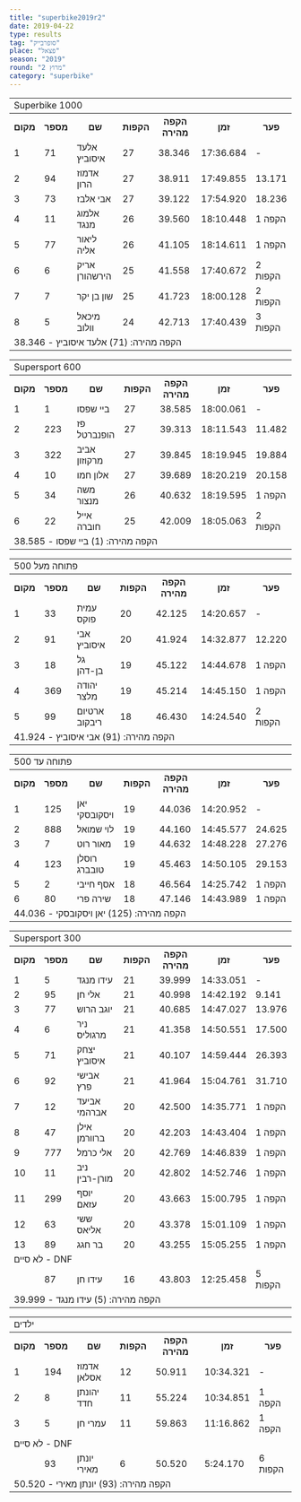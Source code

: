 ```yaml
---
title: "superbike2019r2"
date: 2019-04-22
type: results
tag: "סופרבייק"
place: "פצאל"
season: "2019"
round: "מרוץ 2"
category: "superbike"
---
```

<table class="fadeIn line_color">
    <tr>
        <td colspan="99" class="title_font">Superbike 1000</td>
    </tr>
    <tr class="rnkh_bkcolor">
        <th class="rnkh_font">מקום</th>
        <th class="rnkh_font">מספר</th>
        <th class="rnkh_font">שם</th>
        <th class="rnkh_font">הקפות</th>
        <th class="rnkh_font">הקפה מהירה</th>
        <th class="rnkh_font">זמן</th>
        <th class="rnkh_font">פער</th>
    </tr>
    <tr class="rnk_bkcolor OddRow">
        <td class="rnk_font">1</td>
        <td class="rnk_font highlight">71</td>
        <td class="rnk_font">אלעד איסוביץ</td>
        <td class="rnk_font">27</td>
        <td class="rnk_font">38.346</td>
        <td class="rnk_font">17:36.684</td>
        <td class="rnk_font">-</td>
    </tr>
    <tr class="rnk_bkcolor EvenRow">
        <td class="rnk_font">2</td>
        <td class="rnk_font highlight">94</td>
        <td class="rnk_font">אדמוז הרון</td>
        <td class="rnk_font">27</td>
        <td class="rnk_font">38.911</td>
        <td class="rnk_font">17:49.855</td>
        <td class="rnk_font">13.171</td>
    </tr>
    <tr class="rnk_bkcolor OddRow">
        <td class="rnk_font">3</td>
        <td class="rnk_font highlight">73</td>
        <td class="rnk_font">אבי אלבז</td>
        <td class="rnk_font">27</td>
        <td class="rnk_font">39.122</td>
        <td class="rnk_font">17:54.920</td>
        <td class="rnk_font">18.236</td>
    </tr>
    <tr class="rnk_bkcolor EvenRow">
        <td class="rnk_font">4</td>
        <td class="rnk_font highlight">11</td>
        <td class="rnk_font">אלמוג מנגד</td>
        <td class="rnk_font">26</td>
        <td class="rnk_font">39.560</td>
        <td class="rnk_font">18:10.448</td>
        <td class="rnk_font">1 הקפה</td>
    </tr>
    <tr class="rnk_bkcolor OddRow">
        <td class="rnk_font">5</td>
        <td class="rnk_font highlight">77</td>
        <td class="rnk_font">ליאור אליה</td>
        <td class="rnk_font">26</td>
        <td class="rnk_font">41.105</td>
        <td class="rnk_font">18:14.611</td>
        <td class="rnk_font">1 הקפה</td>
    </tr>
    <tr class="rnk_bkcolor EvenRow">
        <td class="rnk_font">6</td>
        <td class="rnk_font highlight">6</td>
        <td class="rnk_font">אריק הירשהורן</td>
        <td class="rnk_font">25</td>
        <td class="rnk_font">41.558</td>
        <td class="rnk_font">17:40.672</td>
        <td class="rnk_font">2 הקפות</td>
    </tr>
    <tr class="rnk_bkcolor OddRow">
        <td class="rnk_font">7</td>
        <td class="rnk_font highlight">7</td>
        <td class="rnk_font">שון בן יקר</td>
        <td class="rnk_font">25</td>
        <td class="rnk_font">41.723</td>
        <td class="rnk_font">18:00.128</td>
        <td class="rnk_font">2 הקפות</td>
    </tr>
    <tr class="rnk_bkcolor EvenRow">
        <td class="rnk_font">8</td>
        <td class="rnk_font highlight">5</td>
        <td class="rnk_font">מיכאל וולוב</td>
        <td class="rnk_font">24</td>
        <td class="rnk_font">42.713</td>
        <td class="rnk_font">17:40.439</td>
        <td class="rnk_font">3 הקפות</td>
    </tr>
    <tr>
        <td colspan="99" class="comment_font">הקפה מהירה: (71) אלעד איסוביץ - 38.346</td>
    </tr>
</table>
<table class="fadeIn line_color">
    <tr>
        <td colspan="99" class="title_font">Supersport 600</td>
    </tr>
    <tr class="rnkh_bkcolor">
        <th class="rnkh_font">מקום</th>
        <th class="rnkh_font">מספר</th>
        <th class="rnkh_font">שם</th>
        <th class="rnkh_font">הקפות</th>
        <th class="rnkh_font">הקפה מהירה</th>
        <th class="rnkh_font">זמן</th>
        <th class="rnkh_font">פער</th>
    </tr>
    <tr class="rnk_bkcolor OddRow">
        <td class="rnk_font">1</td>
        <td class="rnk_font highlight">1</td>
        <td class="rnk_font">ביי שפסו</td>
        <td class="rnk_font">27</td>
        <td class="rnk_font">38.585</td>
        <td class="rnk_font">18:00.061</td>
        <td class="rnk_font">-</td>
    </tr>
    <tr class="rnk_bkcolor EvenRow">
        <td class="rnk_font">2</td>
        <td class="rnk_font highlight">223</td>
        <td class="rnk_font">פז הופנברטל</td>
        <td class="rnk_font">27</td>
        <td class="rnk_font">39.313</td>
        <td class="rnk_font">18:11.543</td>
        <td class="rnk_font">11.482</td>
    </tr>
    <tr class="rnk_bkcolor OddRow">
        <td class="rnk_font">3</td>
        <td class="rnk_font highlight">322</td>
        <td class="rnk_font">אביב מרקוזון</td>
        <td class="rnk_font">27</td>
        <td class="rnk_font">39.845</td>
        <td class="rnk_font">18:19.945</td>
        <td class="rnk_font">19.884</td>
    </tr>
    <tr class="rnk_bkcolor EvenRow">
        <td class="rnk_font">4</td>
        <td class="rnk_font highlight">10</td>
        <td class="rnk_font">אלון חמו</td>
        <td class="rnk_font">27</td>
        <td class="rnk_font">39.689</td>
        <td class="rnk_font">18:20.219</td>
        <td class="rnk_font">20.158</td>
    </tr>
    <tr class="rnk_bkcolor OddRow">
        <td class="rnk_font">5</td>
        <td class="rnk_font highlight">34</td>
        <td class="rnk_font">משה מנצור</td>
        <td class="rnk_font">26</td>
        <td class="rnk_font">40.632</td>
        <td class="rnk_font">18:19.595</td>
        <td class="rnk_font">1 הקפה</td>
    </tr>
    <tr class="rnk_bkcolor EvenRow">
        <td class="rnk_font">6</td>
        <td class="rnk_font highlight">22</td>
        <td class="rnk_font">אייל חוברה</td>
        <td class="rnk_font">25</td>
        <td class="rnk_font">42.009</td>
        <td class="rnk_font">18:05.063</td>
        <td class="rnk_font">2 הקפות</td>
    </tr>
    <tr>
        <td colspan="99" class="comment_font">הקפה מהירה: (1) ביי שפסו - 38.585</td>
    </tr>
</table>
<table class="fadeIn line_color">
    <tr>
        <td colspan="99" class="title_font">פתוחה מעל 500</td>
    </tr>
    <tr class="rnkh_bkcolor">
        <th class="rnkh_font">מקום</th>
        <th class="rnkh_font">מספר</th>
        <th class="rnkh_font">שם</th>
        <th class="rnkh_font">הקפות</th>
        <th class="rnkh_font">הקפה מהירה</th>
        <th class="rnkh_font">זמן</th>
        <th class="rnkh_font">פער</th>
    </tr>
    <tr class="rnk_bkcolor OddRow">
        <td class="rnk_font">1</td>
        <td class="rnk_font highlight">33</td>
        <td class="rnk_font">עמית פוקס</td>
        <td class="rnk_font">20</td>
        <td class="rnk_font">42.125</td>
        <td class="rnk_font">14:20.657</td>
        <td class="rnk_font">-</td>
    </tr>
    <tr class="rnk_bkcolor EvenRow">
        <td class="rnk_font">2</td>
        <td class="rnk_font highlight">91</td>
        <td class="rnk_font">אבי איסוביץ</td>
        <td class="rnk_font">20</td>
        <td class="rnk_font">41.924</td>
        <td class="rnk_font">14:32.877</td>
        <td class="rnk_font">12.220</td>
    </tr>
    <tr class="rnk_bkcolor OddRow">
        <td class="rnk_font">3</td>
        <td class="rnk_font highlight">18</td>
        <td class="rnk_font">גל בן-דהן</td>
        <td class="rnk_font">19</td>
        <td class="rnk_font">45.122</td>
        <td class="rnk_font">14:44.678</td>
        <td class="rnk_font">1 הקפה</td>
    </tr>
    <tr class="rnk_bkcolor EvenRow">
        <td class="rnk_font">4</td>
        <td class="rnk_font highlight">369</td>
        <td class="rnk_font">יהודה מלצר</td>
        <td class="rnk_font">19</td>
        <td class="rnk_font">45.214</td>
        <td class="rnk_font">14:45.150</td>
        <td class="rnk_font">1 הקפה</td>
    </tr>
    <tr class="rnk_bkcolor OddRow">
        <td class="rnk_font">5</td>
        <td class="rnk_font highlight">99</td>
        <td class="rnk_font">ארטיום ריבקוב</td>
        <td class="rnk_font">18</td>
        <td class="rnk_font">46.430</td>
        <td class="rnk_font">14:24.540</td>
        <td class="rnk_font">2 הקפות</td>
    </tr>
    <tr>
        <td colspan="99" class="comment_font">הקפה מהירה: (91) אבי איסוביץ - 41.924</td>
    </tr>
</table>
<table class="fadeIn line_color">
    <tr>
        <td colspan="99" class="title_font">פתוחה עד 500</td>
    </tr>
    <tr class="rnkh_bkcolor">
        <th class="rnkh_font">מקום</th>
        <th class="rnkh_font">מספר</th>
        <th class="rnkh_font">שם</th>
        <th class="rnkh_font">הקפות</th>
        <th class="rnkh_font">הקפה מהירה</th>
        <th class="rnkh_font">זמן</th>
        <th class="rnkh_font">פער</th>
    </tr>
    <tr class="rnk_bkcolor EvenRow">
        <td class="rnk_font">1</td>
        <td class="rnk_font highlight">125</td>
        <td class="rnk_font">יאן ויסקובסקי</td>
        <td class="rnk_font">19</td>
        <td class="rnk_font">44.036</td>
        <td class="rnk_font">14:20.952</td>
        <td class="rnk_font">-</td>
    </tr>
    <tr class="rnk_bkcolor OddRow">
        <td class="rnk_font">2</td>
        <td class="rnk_font highlight">888</td>
        <td class="rnk_font">לוי שמואל</td>
        <td class="rnk_font">19</td>
        <td class="rnk_font">44.160</td>
        <td class="rnk_font">14:45.577</td>
        <td class="rnk_font">24.625</td>
    </tr>
    <tr class="rnk_bkcolor EvenRow">
        <td class="rnk_font">3</td>
        <td class="rnk_font highlight">7</td>
        <td class="rnk_font">מאור רוט</td>
        <td class="rnk_font">19</td>
        <td class="rnk_font">44.632</td>
        <td class="rnk_font">14:48.228</td>
        <td class="rnk_font">27.276</td>
    </tr>
    <tr class="rnk_bkcolor OddRow">
        <td class="rnk_font">4</td>
        <td class="rnk_font highlight">123</td>
        <td class="rnk_font">רוסלן טובברג</td>
        <td class="rnk_font">19</td>
        <td class="rnk_font">45.463</td>
        <td class="rnk_font">14:50.105</td>
        <td class="rnk_font">29.153</td>
    </tr>
    <tr class="rnk_bkcolor EvenRow">
        <td class="rnk_font">5</td>
        <td class="rnk_font highlight">2</td>
        <td class="rnk_font">אסף חייבי</td>
        <td class="rnk_font">18</td>
        <td class="rnk_font">46.564</td>
        <td class="rnk_font">14:25.742</td>
        <td class="rnk_font">1 הקפה</td>
    </tr>
    <tr class="rnk_bkcolor OddRow">
        <td class="rnk_font">6</td>
        <td class="rnk_font highlight">80</td>
        <td class="rnk_font">שירה פרי</td>
        <td class="rnk_font">18</td>
        <td class="rnk_font">47.146</td>
        <td class="rnk_font">14:43.989</td>
        <td class="rnk_font">1 הקפה</td>
    </tr>
    <tr>
        <td colspan="99" class="comment_font">הקפה מהירה: (125) יאן ויסקובסקי - 44.036</td>
    </tr>
</table>
<table class="fadeIn line_color">
    <tr>
        <td colspan="99" class="title_font">Supersport 300</td>
    </tr>
    <tr class="rnkh_bkcolor">
        <th class="rnkh_font">מקום</th>
        <th class="rnkh_font">מספר</th>
        <th class="rnkh_font">שם</th>
        <th class="rnkh_font">הקפות</th>
        <th class="rnkh_font">הקפה מהירה</th>
        <th class="rnkh_font">זמן</th>
        <th class="rnkh_font">פער</th>
    </tr>
    <tr class="rnk_bkcolor OddRow">
        <td class="rnk_font">1</td>
        <td class="rnk_font highlight">5</td>
        <td class="rnk_font">עידו מנגד</td>
        <td class="rnk_font">21</td>
        <td class="rnk_font">39.999</td>
        <td class="rnk_font">14:33.051</td>
        <td class="rnk_font">-</td>
    </tr>
    <tr class="rnk_bkcolor EvenRow">
        <td class="rnk_font">2</td>
        <td class="rnk_font highlight">95</td>
        <td class="rnk_font">אלי חן</td>
        <td class="rnk_font">21</td>
        <td class="rnk_font">40.998</td>
        <td class="rnk_font">14:42.192</td>
        <td class="rnk_font">9.141</td>
    </tr>
    <tr class="rnk_bkcolor OddRow">
        <td class="rnk_font">3</td>
        <td class="rnk_font highlight">77</td>
        <td class="rnk_font">יוגב הרוש</td>
        <td class="rnk_font">21</td>
        <td class="rnk_font">40.685</td>
        <td class="rnk_font">14:47.027</td>
        <td class="rnk_font">13.976</td>
    </tr>
    <tr class="rnk_bkcolor EvenRow">
        <td class="rnk_font">4</td>
        <td class="rnk_font highlight">6</td>
        <td class="rnk_font">ניר מרגוליס</td>
        <td class="rnk_font">21</td>
        <td class="rnk_font">41.358</td>
        <td class="rnk_font">14:50.551</td>
        <td class="rnk_font">17.500</td>
    </tr>
    <tr class="rnk_bkcolor OddRow">
        <td class="rnk_font">5</td>
        <td class="rnk_font highlight">71</td>
        <td class="rnk_font">יצחק איסוביץ</td>
        <td class="rnk_font">21</td>
        <td class="rnk_font">40.107</td>
        <td class="rnk_font">14:59.444</td>
        <td class="rnk_font">26.393</td>
    </tr>
    <tr class="rnk_bkcolor EvenRow">
        <td class="rnk_font">6</td>
        <td class="rnk_font highlight">92</td>
        <td class="rnk_font">אבישי פרץ</td>
        <td class="rnk_font">21</td>
        <td class="rnk_font">41.964</td>
        <td class="rnk_font">15:04.761</td>
        <td class="rnk_font">31.710</td>
    </tr>
    <tr class="rnk_bkcolor OddRow">
        <td class="rnk_font">7</td>
        <td class="rnk_font highlight">12</td>
        <td class="rnk_font">אביעד אברהמי</td>
        <td class="rnk_font">20</td>
        <td class="rnk_font">42.500</td>
        <td class="rnk_font">14:35.771</td>
        <td class="rnk_font">1 הקפה</td>
    </tr>
    <tr class="rnk_bkcolor EvenRow">
        <td class="rnk_font">8</td>
        <td class="rnk_font highlight">47</td>
        <td class="rnk_font">אילן ברוורמן</td>
        <td class="rnk_font">20</td>
        <td class="rnk_font">42.203</td>
        <td class="rnk_font">14:43.404</td>
        <td class="rnk_font">1 הקפה</td>
    </tr>
    <tr class="rnk_bkcolor OddRow">
        <td class="rnk_font">9</td>
        <td class="rnk_font highlight">777</td>
        <td class="rnk_font">אלי כרמל</td>
        <td class="rnk_font">20</td>
        <td class="rnk_font">42.769</td>
        <td class="rnk_font">14:46.839</td>
        <td class="rnk_font">1 הקפה</td>
    </tr>
    <tr class="rnk_bkcolor EvenRow">
        <td class="rnk_font">10</td>
        <td class="rnk_font highlight">11</td>
        <td class="rnk_font">ניב מורן-רבין</td>
        <td class="rnk_font">20</td>
        <td class="rnk_font">42.802</td>
        <td class="rnk_font">14:52.746</td>
        <td class="rnk_font">1 הקפה</td>
    </tr>
    <tr class="rnk_bkcolor OddRow">
        <td class="rnk_font">11</td>
        <td class="rnk_font highlight">299</td>
        <td class="rnk_font">יוסף עזאם</td>
        <td class="rnk_font">20</td>
        <td class="rnk_font">43.663</td>
        <td class="rnk_font">15:00.795</td>
        <td class="rnk_font">1 הקפה</td>
    </tr>
    <tr class="rnk_bkcolor EvenRow">
        <td class="rnk_font">12</td>
        <td class="rnk_font highlight">63</td>
        <td class="rnk_font">ששי אליאס</td>
        <td class="rnk_font">20</td>
        <td class="rnk_font">43.378</td>
        <td class="rnk_font">15:01.109</td>
        <td class="rnk_font">1 הקפה</td>
    </tr>
    <tr class="rnk_bkcolor OddRow">
        <td class="rnk_font">13</td>
        <td class="rnk_font highlight">89</td>
        <td class="rnk_font">בר חגג</td>
        <td class="rnk_font">20</td>
        <td class="rnk_font">43.255</td>
        <td class="rnk_font">15:05.255</td>
        <td class="rnk_font">1 הקפה</td>
    </tr>
    <tr>
        <td colspan="99" class="subtitle_font">לא סיים - DNF</td>
    </tr>
    <tr class="rnk_bkcolor EvenRow">
        <td class="rnk_font"></td>
        <td class="rnk_font highlight">87</td>
        <td class="rnk_font">עידו חן</td>
        <td class="rnk_font">16</td>
        <td class="rnk_font">43.803</td>
        <td class="rnk_font">12:25.458</td>
        <td class="rnk_font">5 הקפות</td>
    </tr>
    <tr>
        <td colspan="99" class="comment_font">הקפה מהירה: (5) עידו מנגד - 39.999</td>
    </tr>
</table>
<table class="fadeIn line_color">
    <tr>
        <td colspan="99" class="title_font">ילדים</td>
    </tr>
    <tr class="rnkh_bkcolor">
        <th class="rnkh_font">מקום</th>
        <th class="rnkh_font">מספר</th>
        <th class="rnkh_font">שם</th>
        <th class="rnkh_font">הקפות</th>
        <th class="rnkh_font">הקפה מהירה</th>
        <th class="rnkh_font">זמן</th>
        <th class="rnkh_font">פער</th>
    </tr>
    <tr class="rnk_bkcolor OddRow">
        <td class="rnk_font">1</td>
        <td class="rnk_font highlight">194</td>
        <td class="rnk_font">אדמוז אסלאן</td>
        <td class="rnk_font">12</td>
        <td class="rnk_font">50.911</td>
        <td class="rnk_font">10:34.321</td>
        <td class="rnk_font">-</td>
    </tr>
    <tr class="rnk_bkcolor EvenRow">
        <td class="rnk_font">2</td>
        <td class="rnk_font highlight">8</td>
        <td class="rnk_font">יהונתן חדד</td>
        <td class="rnk_font">11</td>
        <td class="rnk_font">55.224</td>
        <td class="rnk_font">10:34.851</td>
        <td class="rnk_font">1 הקפה</td>
    </tr>
    <tr class="rnk_bkcolor OddRow">
        <td class="rnk_font">3</td>
        <td class="rnk_font highlight">5</td>
        <td class="rnk_font">עמרי חן</td>
        <td class="rnk_font">11</td>
        <td class="rnk_font">59.863</td>
        <td class="rnk_font">11:16.862</td>
        <td class="rnk_font">1 הקפה</td>
    </tr>
    <tr>
        <td colspan="99" class="subtitle_font">לא סיים - DNF</td>
    </tr>
    <tr class="rnk_bkcolor EvenRow">
        <td class="rnk_font"></td>
        <td class="rnk_font highlight">93</td>
        <td class="rnk_font">יונתן מאירי</td>
        <td class="rnk_font">6</td>
        <td class="rnk_font">50.520</td>
        <td class="rnk_font">5:24.170</td>
        <td class="rnk_font">6 הקפות</td>
    </tr>
    <tr>
        <td colspan="99" class="comment_font">הקפה מהירה: (93) יונתן מאירי - 50.520</td>
    </tr>
</table>
